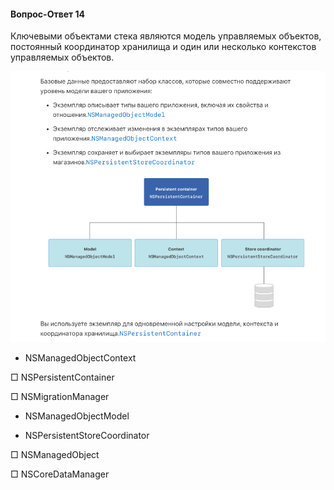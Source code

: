 #### Вопрос-Ответ 14
Ключевыми объектами стека являются модель управляемых объектов, постоянный координатор хранилища и один или несколько контекстов управляемых объектов. 

![](https://github.com/TOxaREY/Answers_Objective-C/blob/master/image/QA_14.png)



* NSManagedObjectContext

□ NSPersistentContainer

□ NSMigrationManager

* NSManagedObjectModel

* NSPersistentStoreCoordinator

□ NSManagedObject

□ NSCoreDataManager